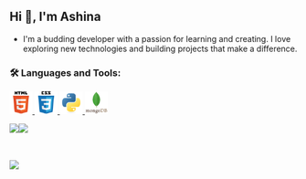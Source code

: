 <h2>
  Hi 👋, I'm Ashina
</h2>

- I'm a budding developer with a passion for learning and creating. I love exploring new technologies and building projects that make a difference.

<h3 align="left">
  🛠️ Languages and Tools:
</h3>

<p align="left">
  <a href="https://www.w3.org/html/" target="_blank" rel="noreferrer">
    <img src="https://raw.githubusercontent.com/devicons/devicon/master/icons/html5/html5-original-wordmark.svg" alt="html5" width="40" height="40">
  </a>
  <a href="https://www.w3schools.com/css/" target="_blank" rel="noreferrer">
    <img src="https://raw.githubusercontent.com/devicons/devicon/master/icons/css3/css3-original-wordmark.svg" alt="css3" width="40" height="40">
  </a> 
  <a href="https://www.python.org" target="_blank" rel="noreferrer">
    <img src="https://raw.githubusercontent.com/devicons/devicon/master/icons/python/python-original.svg" alt="python" width="40" height="40">
  </a>
  <a href="https://www.mongodb.com/" target="_blank" rel="noreferrer">
    <img src="https://raw.githubusercontent.com/devicons/devicon/master/icons/mongodb/mongodb-original-wordmark.svg" alt="mongodb" width="40" height="40">
  </a>
</p>

<p>
  <img align="left" src="https://github-readme-stats.vercel.app/api?username=LynomX&theme=dark&hide_border=false&include_all_commits=true&count_private=false">
  <img align="leftr" src="https://github-contributor-stats.vercel.app/api?username=LynomX&limit=5&theme=dark&combine_all_yearly_contributions=true">
</p>

<br>

<p>
  <img src="https://github-readme-stats.vercel.app/api/top-langs/?username=LynomX&theme=dark&hide_border=false&include_all_commits=true&count_private=false&layout=compact">
</p>
